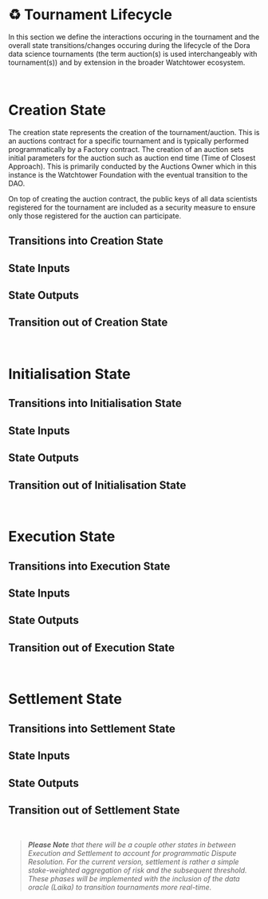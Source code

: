 # ♻️ Tournament Lifecycle

In this section we define the interactions occuring in the tournament and the overall state transitions/changes occuring during the lifecycle of the Dora data science tournaments (the term auction(s) is used interchangeably with tournament(s)) and by extension in the broader Watchtower ecosystem. 

</br>

# Creation State
The creation state represents the creation of the tournament/auction. This is an auctions contract for a specific tournament and is typically performed programmatically by a Factory contract. The creation of an auction sets initial parameters for the auction such as auction end time (Time of Closest Approach). This is primarily conducted by the Auctions Owner which in this instance is the Watchtower Foundation with the eventual transition to the DAO. 

On top of creating the auction contract, the public keys of all data scientists registered for the tournament are included as a security measure to ensure only those registered for the auction can participate.

## Transitions into Creation State

## State Inputs

## State Outputs

## Transition out of Creation State

</br>

# Initialisation State

## Transitions into Initialisation State

## State Inputs

## State Outputs

## Transition out of Initialisation State

</br>

# Execution State

## Transitions into Execution State

## State Inputs

## State Outputs

## Transition out of Execution State

</br>

# Settlement State

## Transitions into Settlement State

## State Inputs

## State Outputs

## Transition out of Settlement State

</br>

> _**Please Note** that there will be a couple other states in between Execution and Settlement to account for programmatic Dispute Resolution. For the current version, settlement is rather a simple stake-weighted aggregation of risk and the subsequent threshold. These phases will be implemented with the inclusion of the data oracle (Laika) to transition tournaments more real-time._